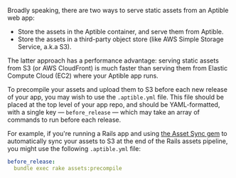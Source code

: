 Broadly speaking, there are two ways to serve static assets from an Aptible web app:

* Store the assets in the Aptible container, and serve them from Aptible.
* Store the assets in a third-party object store (like AWS Simple Storage Service, a.k.a S3).

The latter approach has a performance advantage: serving static assets from S3 (or AWS CloudFront) is much faster than serving them from Elastic Compute Cloud (EC2) where your Aptible app runs.

To precompile your assets and upload them to S3 before each new release of your app, you may wish to use the `.aptible.yml` file. This file should be placed at the top level of your app repo, and should be YAML-formatted, with a single key — `before_release` — which may take an array of commands to run before each release.

For example, if you're running a Rails app and using [the Asset Sync gem](https://github.com/rumblelabs/asset_sync) to automatically sync your assets to S3 at the end of the Rails assets pipeline, you might use the following `.aptible.yml` file:

```yaml
before_release:
  bundle exec rake assets:precompile
```
